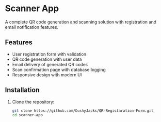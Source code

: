 # Scanner App

A complete QR code generation and scanning solution with registration and email notification features.

## Features

- User registration form with validation
- QR code generation with user data
- Email delivery of generated QR codes
- Scan confirmation page with database logging
- Responsive design with modern UI

## Installation

1. Clone the repository:
   ```bash
   git clone https://github.com/DushyJacks/QR-Registaration-Form.git
   cd scanner-app
